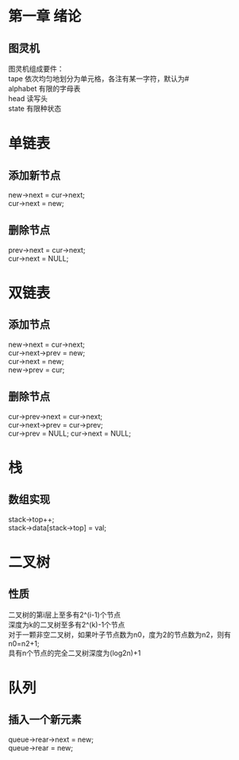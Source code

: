 # 第一章 绪论
## 图灵机
图灵机组成要件：  
tape 依次均匀地划分为单元格，各注有某一字符，默认为#  
alphabet 有限的字母表  
head 读写头  
state 有限种状态  


# 单链表
## 添加新节点
new->next = cur->next;  
cur->next = new;  

## 删除节点
prev->next = cur->next;  
cur->next = NULL;  

# 双链表
## 添加节点
new->next = cur->next;  
cur->next->prev = new;  
cur->next = new;  
new->prev = cur;  

## 删除节点
cur->prev->next = cur->next;  
cur->next->prev = cur->prev;   
cur->prev = NULL;
cur->next = NULL;

# 栈
## 数组实现
stack->top++;  
stack->data[stack->top] = val;  

# 二叉树
## 性质
二叉树的第i层上至多有2^(i-1)个节点  
深度为k的二叉树至多有2^(k)-1个节点  
对于一颗非空二叉树，如果叶子节点数为n0，度为2的节点数为n2，则有n0=n2+1;  
具有n个节点的完全二叉树深度为(log2n)+1

# 队列
## 插入一个新元素
queue->rear->next = new;  
queue->rear = new;  
